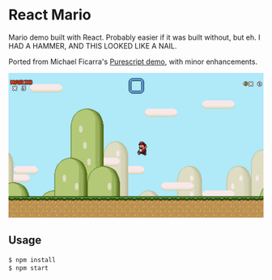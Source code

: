 # React Mario
Mario demo built with React. Probably easier if it was built without, but eh. I HAD A HAMMER, AND THIS LOOKED LIKE A NAIL.

Ported from Michael Ficarra's [Purescript demo](https://github.com/michaelficarra/purescript-demo-mario), with minor enhancements.

![React Mario](screenshot.png)

## Usage
```
$ npm install
$ npm start
```
